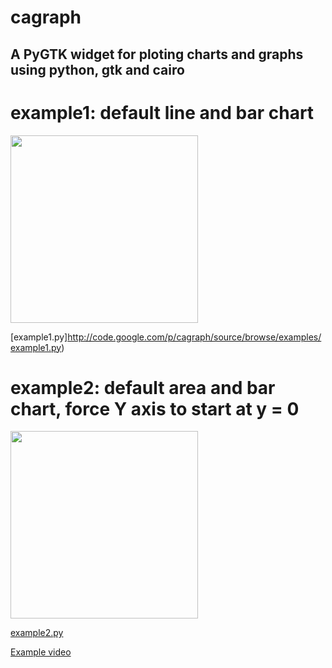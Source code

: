 cagraph
=======

A PyGTK widget for ploting charts and graphs using python, gtk and cairo
------------------------------------------------------------------------

# example1: default line and bar chart

<img src="http://cagraph.googlecode.com/hg/examples/example1.png" width="300" height="300" >

[example1.py]http://code.google.com/p/cagraph/source/browse/examples/example1.py)

# example2: default area and bar chart, force Y axis to start at y = 0

<img src="http://cagraph.googlecode.com/hg/examples/example2.png" width="300" height="300" >

[example2.py](http://code.google.com/p/cagraph/source/browse/examples/example2.py)

[Example video](http://www.youtube.com/watch?v=CCG10M4Lan0)

